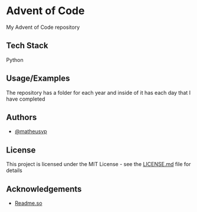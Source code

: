 # Advent of Code

My Advent of Code repository


## Tech Stack

Python


## Usage/Examples

The repository has a folder for each year and inside of it has each day that I have completed


## Authors

- [@matheusvp](https://github.com/matheusvp)


## License

This project is licensed under the MIT License - see the [LICENSE.md](LICENSE.md) file for details


## Acknowledgements

 - [Readme.so](https://readme.so)
 

